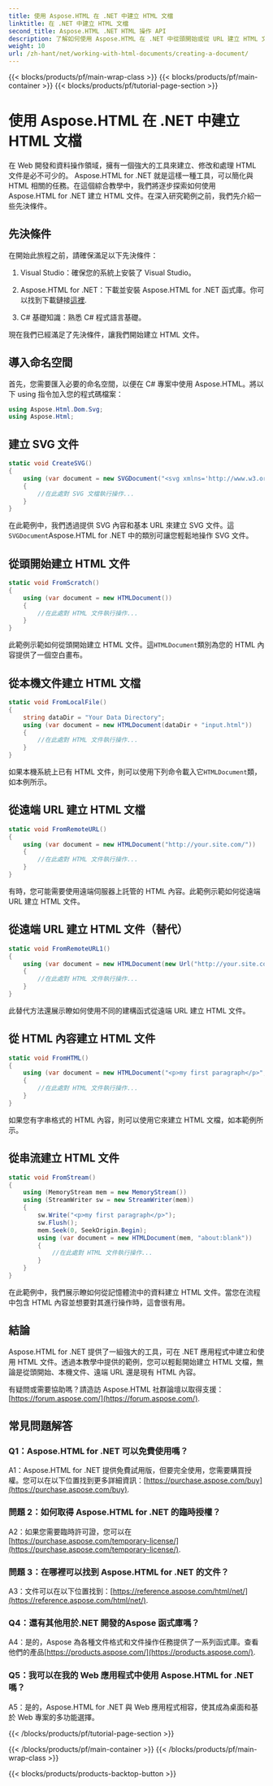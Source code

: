 ```yaml
---
title: 使用 Aspose.HTML 在 .NET 中建立 HTML 文檔
linktitle: 在 .NET 中建立 HTML 文檔
second_title: Aspose.HTML .NET HTML 操作 API
description: 了解如何使用 Aspose.HTML 在 .NET 中從頭開始或從 URL 建立 HTML 文件。面向 Web 開發人員的綜合教程。
weight: 10
url: /zh-hant/net/working-with-html-documents/creating-a-document/
---
```


{{< blocks/products/pf/main-wrap-class >}}
{{< blocks/products/pf/main-container >}}
{{< blocks/products/pf/tutorial-page-section >}}

# 使用 Aspose.HTML 在 .NET 中建立 HTML 文檔


在 Web 開發和資料操作領域，擁有一個強大的工具來建立、修改和處理 HTML 文件是必不可少的。 Aspose.HTML for .NET 就是這樣一種工具，可以簡化與 HTML 相關的任務。在這個綜合教學中，我們將逐步探索如何使用 Aspose.HTML for .NET 建立 HTML 文件。在深入研究範例之前，我們先介紹一些先決條件。

## 先決條件

在開始此旅程之前，請確保滿足以下先決條件：

1. Visual Studio：確保您的系統上安裝了 Visual Studio。

2. Aspose.HTML for .NET：下載並安裝 Aspose.HTML for .NET 函式庫。你可以找到下載鏈接[這裡](https://releases.aspose.com/html/net/).

3. C# 基礎知識：熟悉 C# 程式語言基礎。

現在我們已經滿足了先決條件，讓我們開始建立 HTML 文件。

## 導入命名空間

首先，您需要匯入必要的命名空間，以便在 C# 專案中使用 Aspose.HTML。將以下 using 指令加入您的程式碼檔案：

```csharp
using Aspose.Html.Dom.Svg;
using Aspose.Html;
```

## 建立 SVG 文件

```csharp
static void CreateSVG()
{
    using (var document = new SVGDocument("<svg xmlns='http://www.w3.org/2000/svg'><circle cx='50' cy='50' r='40'/></svg>", "about:blank"))
    {
        //在此處對 SVG 文檔執行操作...
    }
}
```

在此範例中，我們透過提供 SVG 內容和基本 URL 來建立 SVG 文件。這`SVGDocument`Aspose.HTML for .NET 中的類別可讓您輕鬆地操作 SVG 文件。

## 從頭開始建立 HTML 文件

```csharp
static void FromScratch()
{
    using (var document = new HTMLDocument())
    {
        //在此處對 HTML 文件執行操作...
    }
}
```

此範例示範如何從頭開始建立 HTML 文件。這`HTMLDocument`類別為您的 HTML 內容提供了一個空白畫布。

## 從本機文件建立 HTML 文檔

```csharp
static void FromLocalFile()
{
    string dataDir = "Your Data Directory";
    using (var document = new HTMLDocument(dataDir + "input.html"))
    {
        //在此處對 HTML 文件執行操作...
    }
}
```

如果本機系統上已有 HTML 文件，則可以使用下列命令載入它`HTMLDocument`類，如本例所示。

## 從遠端 URL 建立 HTML 文檔

```csharp
static void FromRemoteURL()
{
    using (var document = new HTMLDocument("http://your.site.com/"))
    {
        //在此處對 HTML 文件執行操作...
    }
}
```

有時，您可能需要使用遠端伺服器上託管的 HTML 內容。此範例示範如何從遠端 URL 建立 HTML 文件。

## 從遠端 URL 建立 HTML 文件（替代）

```csharp
static void FromRemoteURL1()
{
    using (var document = new HTMLDocument(new Url("http://your.site.com/")))
    {
        //在此處對 HTML 文件執行操作...
    }
}
```

此替代方法還展示瞭如何使用不同的建構函式從遠端 URL 建立 HTML 文件。

## 從 HTML 內容建立 HTML 文件

```csharp
static void FromHTML()
{
    using (var document = new HTMLDocument("<p>my first paragraph</p>", "."))
    {
        //在此處對 HTML 文件執行操作...
    }
}
```

如果您有字串格式的 HTML 內容，則可以使用它來建立 HTML 文檔，如本範例所示。

## 從串流建立 HTML 文件

```csharp
static void FromStream()
{
    using (MemoryStream mem = new MemoryStream())
    using (StreamWriter sw = new StreamWriter(mem))
    {
        sw.Write("<p>my first paragraph</p>");
        sw.Flush();
        mem.Seek(0, SeekOrigin.Begin);
        using (var document = new HTMLDocument(mem, "about:blank"))
        {
            //在此處對 HTML 文件執行操作...
        }
    }
}
```

在此範例中，我們展示瞭如何從記憶體流中的資料建立 HTML 文件。當您在流程中包含 HTML 內容並想要對其進行操作時，這會很有用。

## 結論

Aspose.HTML for .NET 提供了一組強大的工具，可在 .NET 應用程式中建立和使用 HTML 文件。透過本教學中提供的範例，您可以輕鬆開始建立 HTML 文檔，無論是從頭開始、本機文件、遠端 URL 還是現有 HTML 內容。

有疑問或需要協助嗎？請造訪 Aspose.HTML 社群論壇以取得支援：[https://forum.aspose.com/](https://forum.aspose.com/).

## 常見問題解答

### Q1：Aspose.HTML for .NET 可以免費使用嗎？
 A1：Aspose.HTML for .NET 提供免費試用版，但要完全使用，您需要購買授權。您可以在以下位置找到更多詳細資訊：[https://purchase.aspose.com/buy](https://purchase.aspose.com/buy).

### 問題 2：如何取得 Aspose.HTML for .NET 的臨時授權？
 A2：如果您需要臨時許可證，您可以在[https://purchase.aspose.com/temporary-license/](https://purchase.aspose.com/temporary-license/).

### 問題 3：在哪裡可以找到 Aspose.HTML for .NET 的文件？
A3：文件可以在以下位置找到：[https://reference.aspose.com/html/net/](https://reference.aspose.com/html/net/).

### Q4：還有其他用於.NET 開發的Aspose 函式庫嗎？
 A4：是的，Aspose 為各種文件格式和文件操作任務提供了一系列函式庫。查看他們的產品[https://products.aspose.com/](https://products.aspose.com/).

### Q5：我可以在我的 Web 應用程式中使用 Aspose.HTML for .NET 嗎？
A5：是的，Aspose.HTML for .NET 與 Web 應用程式相容，使其成為桌面和基於 Web 專案的多功能選擇。

{{< /blocks/products/pf/tutorial-page-section >}}

{{< /blocks/products/pf/main-container >}}
{{< /blocks/products/pf/main-wrap-class >}}

{{< blocks/products/products-backtop-button >}}

